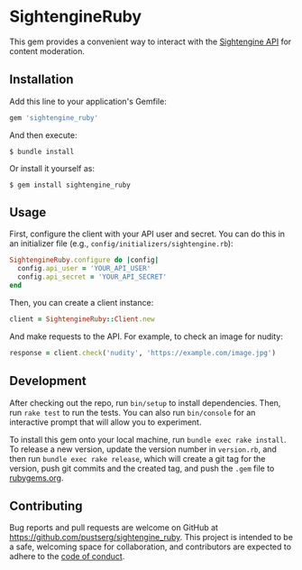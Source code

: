 # SightengineRuby

This gem provides a convenient way to interact with the [Sightengine API](https://sightengine.com/) for content moderation.

## Installation

Add this line to your application's Gemfile:

```ruby
gem 'sightengine_ruby'
```

And then execute:

    $ bundle install

Or install it yourself as:

    $ gem install sightengine_ruby

## Usage

First, configure the client with your API user and secret. You can do this in an initializer file (e.g., `config/initializers/sightengine.rb`):

```ruby
SightengineRuby.configure do |config|
  config.api_user = 'YOUR_API_USER'
  config.api_secret = 'YOUR_API_SECRET'
end
```

Then, you can create a client instance:

```ruby
client = SightengineRuby::Client.new
```

And make requests to the API. For example, to check an image for nudity:

```ruby
response = client.check('nudity', 'https://example.com/image.jpg')
```

## Development

After checking out the repo, run `bin/setup` to install dependencies. Then, run `rake test` to run the tests. You can also run `bin/console` for an interactive prompt that will allow you to experiment.

To install this gem onto your local machine, run `bundle exec rake install`. To release a new version, update the version number in `version.rb`, and then run `bundle exec rake release`, which will create a git tag for the version, push git commits and the created tag, and push the `.gem` file to [rubygems.org](https://rubygems.org).

## Contributing

Bug reports and pull requests are welcome on GitHub at https://github.com/pustserg/sightengine_ruby. This project is intended to be a safe, welcoming space for collaboration, and contributors are expected to adhere to the [code of conduct](https://github.com/pustserg/sightengine_ruby/blob/master/CODE_OF_CONDUCT.md).
